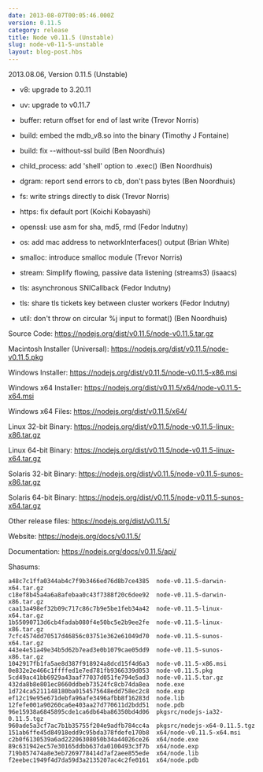 ```yaml
---
date: 2013-08-07T00:05:46.000Z
version: 0.11.5
category: release
title: Node v0.11.5 (Unstable)
slug: node-v0-11-5-unstable
layout: blog-post.hbs
---
```


2013.08.06, Version 0.11.5 (Unstable)

* v8: upgrade to 3.20.11

* uv: upgrade to v0.11.7

* buffer: return offset for end of last write (Trevor Norris)

* build: embed the mdb_v8.so into the binary (Timothy J Fontaine)

* build: fix --without-ssl build (Ben Noordhuis)

* child_process: add 'shell' option to .exec() (Ben Noordhuis)

* dgram: report send errors to cb, don't pass bytes (Ben Noordhuis)

* fs: write strings directly to disk (Trevor Norris)

* https: fix default port (Koichi Kobayashi)

* openssl: use asm for sha, md5, rmd (Fedor Indutny)

* os: add mac address to networkInterfaces() output (Brian White)

* smalloc: introduce smalloc module (Trevor Norris)

* stream: Simplify flowing, passive data listening (streams3) (isaacs)

* tls: asynchronous SNICallback (Fedor Indutny)

* tls: share tls tickets key between cluster workers (Fedor Indutny)

* util: don't throw on circular %j input to format() (Ben Noordhuis)

Source Code: https://nodejs.org/dist/v0.11.5/node-v0.11.5.tar.gz

Macintosh Installer (Universal): https://nodejs.org/dist/v0.11.5/node-v0.11.5.pkg

Windows Installer: https://nodejs.org/dist/v0.11.5/node-v0.11.5-x86.msi

Windows x64 Installer: https://nodejs.org/dist/v0.11.5/x64/node-v0.11.5-x64.msi

Windows x64 Files: https://nodejs.org/dist/v0.11.5/x64/

Linux 32-bit Binary: https://nodejs.org/dist/v0.11.5/node-v0.11.5-linux-x86.tar.gz

Linux 64-bit Binary: https://nodejs.org/dist/v0.11.5/node-v0.11.5-linux-x64.tar.gz

Solaris 32-bit Binary: https://nodejs.org/dist/v0.11.5/node-v0.11.5-sunos-x86.tar.gz

Solaris 64-bit Binary: https://nodejs.org/dist/v0.11.5/node-v0.11.5-sunos-x64.tar.gz

Other release files: https://nodejs.org/dist/v0.11.5/

Website: https://nodejs.org/docs/v0.11.5/

Documentation: https://nodejs.org/docs/v0.11.5/api/

Shasums:
```
a48c7c1ffa0344ab4c7f9b3466ed76d8b7ce4385  node-v0.11.5-darwin-x64.tar.gz
c18ef8b45a4a6a8afebaa0c43f7388f20c6dee92  node-v0.11.5-darwin-x86.tar.gz
caa13a498ef32b09c717c86c7b9e5be1feb34a42  node-v0.11.5-linux-x64.tar.gz
1b55090713d6cb4fadab080f4e50bc5e2b9ee2fe  node-v0.11.5-linux-x86.tar.gz
7cfc4574dd70517d46856c03751e362e61049d70  node-v0.11.5-sunos-x64.tar.gz
443e4e51a49e34b5d62b7ead3e0b1079cae05dd9  node-v0.11.5-sunos-x86.tar.gz
1042917fb1fa5ae8d387f918924a8dcd15f4d6a3  node-v0.11.5-x86.msi
0e832e2e466c1ffffed1e7ed781fb9366339d053  node-v0.11.5.pkg
5cd49ac41bb6929a43aaf77037d051fe794e5ad3  node-v0.11.5.tar.gz
432da8b8e801ec8660ddbeb73524fc8cb74da8ea  node.exe
1d724ca5211148180ba0154575648edd758ec2c8  node.exp
ef12c19e95e671debfa96afe3496afbb8f16283d  node.lib
12fefe001a90260ca6e403aa27d770611d2bdd51  node.pdb
96e15938a6845895cde1ca6db64ba86350bd4d06  pkgsrc/nodejs-ia32-0.11.5.tgz
960ade5a3cf7ac7b1b35755f204e9adfb784cc4a  pkgsrc/nodejs-x64-0.11.5.tgz
151ab6ffe45d84918edd9c95bda378fdefe170b8  x64/node-v0.11.5-x64.msi
c2b0f6130539a6ad22206308050b34a44026ce26  x64/node.exe
89c631942ec57e30165ddbb637da0100493c3f7b  x64/node.exp
719b857474a8e3eb7269778414d7af2aee855ede  x64/node.lib
f2eebec1949f4d7da59d3a2135207ac4c2fe0161  x64/node.pdb
```
